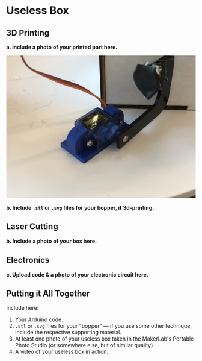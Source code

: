 # Useless Box

## 3D Printing

**a. Include a photo of your printed part here.**

![alt text](https://github.com/PGhzhang/IDD-Fa18-Lab5/blob/master/IMG_6419.jpg)

**b. Include `.stl` or `.svg` files for your bopper, if 3d-printing.**

## Laser Cutting

**b. Include a photo of your box here.**

## Electronics

**c. Upload code & a photo of your electronic circuit here.**

## Putting it All Together

Include here:
1. Your Arduino code.
1. `.stl` or `.svg` files for your "bopper" — if you use some other technique, include the respective supporting material.
1. At least one photo of your useless box taken in the MakerLab's Portable Photo Studio (or somewhere else, but of similar quality).
1. A video of your useless box in action.
